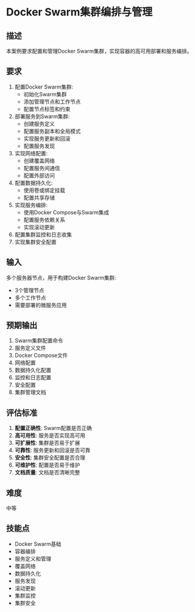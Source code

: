 # Docker Swarm集群编排与管理

## 描述

本案例要求配置和管理Docker Swarm集群，实现容器的高可用部署和服务编排。

## 要求

1. 配置Docker Swarm集群:
   - 初始化Swarm集群
   - 添加管理节点和工作节点
   - 配置节点标签和约束
2. 部署服务到Swarm集群:
   - 创建服务定义
   - 配置服务副本和全局模式
   - 实现服务更新和回滚
   - 配置服务发现
3. 实现网络配置:
   - 创建覆盖网络
   - 配置服务间通信
   - 配置外部访问
4. 配置数据持久化:
   - 使用卷或绑定挂载
   - 配置共享存储
5. 实现服务编排:
   - 使用Docker Compose与Swarm集成
   - 配置服务依赖关系
   - 实现滚动更新
6. 配置集群监控和日志收集
7. 实现集群安全配置

## 输入

多个服务器节点，用于构建Docker Swarm集群:
- 3个管理节点
- 多个工作节点
- 需要部署的微服务应用

## 预期输出

1. Swarm集群配置命令
2. 服务定义文件
3. Docker Compose文件
4. 网络配置
5. 数据持久化配置
6. 监控和日志配置
7. 安全配置
8. 集群管理文档

## 评估标准

1. **配置正确性**: Swarm配置是否正确
2. **高可用性**: 服务是否实现高可用
3. **可扩展性**: 集群是否易于扩展
4. **可靠性**: 服务更新和回滚是否可靠
5. **安全性**: 集群安全配置是否合理
6. **可维护性**: 配置是否易于维护
7. **文档质量**: 文档是否清晰完整

## 难度

中等

## 技能点

- Docker Swarm基础
- 容器编排
- 服务定义和管理
- 覆盖网络
- 数据持久化
- 服务发现
- 滚动更新
- 集群监控
- 集群安全